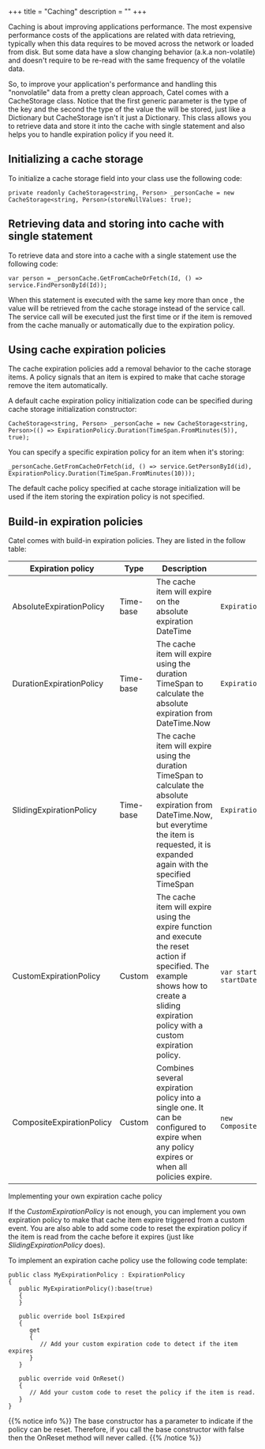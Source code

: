 +++
title = "Caching" 
description = ""
+++

Caching is about improving applications performance. The most expensive performance costs of the applications are related with data retrieving, typically when this data requires to be moved across the network or loaded from disk. But some data have a slow changing behavior (a.k.a non-volatile) and doesn't require to be re-read with the same frequency of the volatile data.

So, to improve your application's performance and handling this "nonvolatile" data from a pretty clean approach, Catel comes with a CacheStorage class. Notice that the first generic parameter is the type of the key and the second the type of the value the will be stored, just like a Dictionary but CacheStorage isn't it just a Dictionary. This class allows you to retrieve data and store it into the cache with single statement and also helps you to handle expiration policy if you need it.

## Initializing a cache storage

To initialize a cache storage field into your class use the following code:

```
private readonly CacheStorage<string, Person> _personCache = new CacheStorage<string, Person>(storeNullValues: true);
```

## Retrieving data and storing into cache with single statement

To retrieve data and store into a cache with a single statement use the following code:

```
var person = _personCache.GetFromCacheOrFetch(Id, () => service.FindPersonById(Id));
```

When this statement is executed with the same key more than once , the value will be retrieved from the cache storage instead of the service call. The service call will be executed just the first time or if the item is removed from the cache manually or automatically due to the expiration policy.

## Using cache expiration policies

The cache expiration policies add a removal behavior to the cache storage items. A policy signals that an item is expired to make that cache storage remove the item automatically.

A default cache expiration policy initialization code can be specified during cache storage initialization constructor:

```
CacheStorage<string, Person> _personCache = new CacheStorage<string, Person>(() => ExpirationPolicy.Duration(TimeSpan.FromMinutes(5)), true);
```

You can specify a specific expiration policy for an item when it's storing:

```
_personCache.GetFromCacheOrFetch(id, () => service.GetPersonById(id), ExpirationPolicy.Duration(TimeSpan.FromMinutes(10)));
```

The default cache policy specified at cache storage initialization will be used if the item storing the expiration policy is not specified.

## Build-in expiration policies

Catel comes with build-in expiration policies. They are listed in the follow table:

Expiration policy|Type|Description|Initialization code sample
-|-|-|-
AbsoluteExpirationPolicy|Time-base|The cache item will expire on the absolute expiration DateTime|```ExpirationPolicy.Absolute(new DateTime(21, 12, 2012))```
DurationExpirationPolicy|Time-base|The cache item will expire using the duration TimeSpan to calculate the absolute expiration from DateTime.Now|```ExpirationPolicy.Duration(TimeSpan.FromMinutes(5))```
SlidingExpirationPolicy|Time-base|The cache item will expire using the duration TimeSpan to calculate the absolute expiration from DateTime.Now, but everytime the item is requested, it is expanded again with the specified TimeSpan|```ExpirationPolicy.Sliding(TimeSpan.FromMinutes(5))```
CustomExpirationPolicy|Custom|The cache item will expire using the expire function and execute the reset action if specified. The example shows how to create a sliding expiration policy with a custom expiration policy.|```var startDateTime = DateTime.Now;var duration = TimeSpan.FromMinutes(5);ExpirationPolicy.Custom(() => DateTime.Now > startDateTime.Add(duration), () => startDateTime = DateTime.Now);```
CompositeExpirationPolicy|Custom|Combines several expiration policy into a single one. It can be configured to expire when any policy expires or when all policies expire.|```new CompositeExpirationPolicy().Add(ExpirationPolicy.Sliding(TimeSpan.FromMinutes(5))).Add(ExpirationPolicy.Custom(()=>...))```

Implementing your own expiration cache policy

If the *CustomExpirationPolicy* is not enough, you can implement you own expiration policy to make that cache item expire triggered from a custom event. You are also able to add some code to reset the expiration policy if the item is read from the cache before it expires (just like *SlidingExpirationPolicy* does).

To implement an expiration cache policy use the following code template:

```
public class MyExpirationPolicy : ExpirationPolicy
{
   public MyExpirationPolicy():base(true)
   {
   }

   public override bool IsExpired
   {
      get
      {
         // Add your custom expiration code to detect if the item expires
      }
   }

   public override void OnReset()
   {
      // Add your custom code to reset the policy if the item is read.
   }
}
```

{{% notice info %}}
The base constructor has a parameter to indicate if the policy can be reset. Therefore, if you call the base constructor with false then the OnReset method will never called.
{{% /notice %}}
